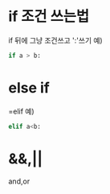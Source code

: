 # if 조건 쓰는법

if 뒤에 그냥 조건쓰고 ':'쓰기
예)

```python
if a > b:
```

# else if

=elif
예)

```python
elif a<b:
```

# &&,||

and,or
